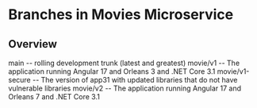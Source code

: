 # Branches in Movies Microservice

## Overview

main            -- rolling development trunk (latest and greatest)
movie/v1        -- The application running Angular 17 and Orleans 3 and .NET Core 3.1
movie/v1-secure -- The version of app31 with updated libraries that do not have vulnerable libraries
movie/v2        -- The application running Angular 17 and Orleans 7 and .NET Core 3.1
